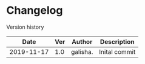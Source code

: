 # Changelog
Version history

|Date      | Ver | Author                      | Description        |
|----------|-----|-----------------------------|--------------------|
|2019-11-17| 1.0 | galisha.                    | Inital commit |
